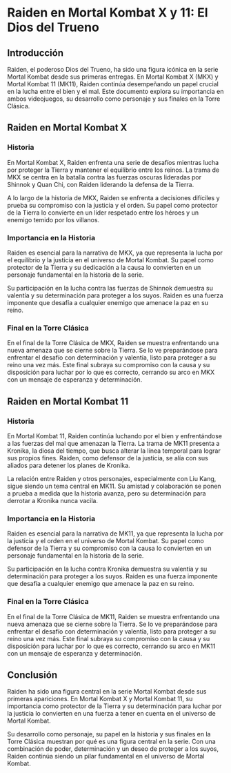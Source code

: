 # Raiden en Mortal Kombat X y 11: El Dios del Trueno

## Introducción

Raiden, el poderoso Dios del Trueno, ha sido una figura icónica en la serie Mortal Kombat desde sus primeras entregas. En Mortal Kombat X (MKX) y Mortal Kombat 11 (MK11), Raiden continúa desempeñando un papel crucial en la lucha entre el bien y el mal. Este documento explora su importancia en ambos videojuegos, su desarrollo como personaje y sus finales en la Torre Clásica.

## Raiden en Mortal Kombat X

### Historia

En Mortal Kombat X, Raiden enfrenta una serie de desafíos mientras lucha por proteger la Tierra y mantener el equilibrio entre los reinos. La trama de MKX se centra en la batalla contra las fuerzas oscuras lideradas por Shinnok y Quan Chi, con Raiden liderando la defensa de la Tierra.

A lo largo de la historia de MKX, Raiden se enfrenta a decisiones difíciles y prueba su compromiso con la justicia y el orden. Su papel como protector de la Tierra lo convierte en un líder respetado entre los héroes y un enemigo temido por los villanos.

### Importancia en la Historia

Raiden es esencial para la narrativa de MKX, ya que representa la lucha por el equilibrio y la justicia en el universo de Mortal Kombat. Su papel como protector de la Tierra y su dedicación a la causa lo convierten en un personaje fundamental en la historia de la serie.

Su participación en la lucha contra las fuerzas de Shinnok demuestra su valentía y su determinación para proteger a los suyos. Raiden es una fuerza imponente que desafía a cualquier enemigo que amenace la paz en su reino.

### Final en la Torre Clásica

En el final de la Torre Clásica de MKX, Raiden se muestra enfrentando una nueva amenaza que se cierne sobre la Tierra. Se lo ve preparándose para enfrentar el desafío con determinación y valentía, listo para proteger a su reino una vez más. Este final subraya su compromiso con la causa y su disposición para luchar por lo que es correcto, cerrando su arco en MKX con un mensaje de esperanza y determinación.

## Raiden en Mortal Kombat 11

### Historia

En Mortal Kombat 11, Raiden continúa luchando por el bien y enfrentándose a las fuerzas del mal que amenazan la Tierra. La trama de MK11 presenta a Kronika, la diosa del tiempo, que busca alterar la línea temporal para lograr sus propios fines. Raiden, como defensor de la justicia, se alía con sus aliados para detener los planes de Kronika.

La relación entre Raiden y otros personajes, especialmente con Liu Kang, sigue siendo un tema central en MK11. Su amistad y colaboración se ponen a prueba a medida que la historia avanza, pero su determinación para derrotar a Kronika nunca vacila.

### Importancia en la Historia

Raiden es esencial para la narrativa de MK11, ya que representa la lucha por la justicia y el orden en el universo de Mortal Kombat. Su papel como defensor de la Tierra y su compromiso con la causa lo convierten en un personaje fundamental en la historia de la serie.

Su participación en la lucha contra Kronika demuestra su valentía y su determinación para proteger a los suyos. Raiden es una fuerza imponente que desafía a cualquier enemigo que amenace la paz en su reino.

### Final en la Torre Clásica

En el final de la Torre Clásica de MK11, Raiden se muestra enfrentando una nueva amenaza que se cierne sobre la Tierra. Se lo ve preparándose para enfrentar el desafío con determinación y valentía, listo para proteger a su reino una vez más. Este final subraya su compromiso con la causa y su disposición para luchar por lo que es correcto, cerrando su arco en MK11 con un mensaje de esperanza y determinación.

## Conclusión

Raiden ha sido una figura central en la serie Mortal Kombat desde sus primeras apariciones. En Mortal Kombat X y Mortal Kombat 11, su importancia como protector de la Tierra y su determinación para luchar por la justicia lo convierten en una fuerza a tener en cuenta en el universo de Mortal Kombat.

Su desarrollo como personaje, su papel en la historia y sus finales en la Torre Clásica muestran por qué es una figura central en la serie. Con una combinación de poder, determinación y un deseo de proteger a los suyos, Raiden continúa siendo un pilar fundamental en el universo de Mortal Kombat.